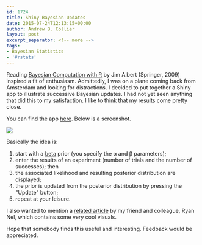 ```yaml
---
id: 1724
title: Shiny Bayesian Updates
date: 2015-07-24T12:13:15+00:00
author: Andrew B. Collier
layout: post
excerpt_separator: <!-- more -->
tags:
- Bayesian Statistics
- '#rstats'
---
```

Reading [Bayesian Computation with R](http://www.springer.com/us/book/9780387922973) by Jim Albert (Springer, 2009) inspired a fit of enthusiasm. Admittedly, I was on a plane coming back from Amsterdam and looking for distractions. I decided to put together a Shiny app to illustrate successive Bayesian updates. I had not yet seen anything that did this to my satisfaction. I like to think that my results come pretty close.

<!-- more -->

You can find the app [here](https://datawookie.shinyapps.io/Bayesian-Beta/). Below is a screenshot.

<img src="{{ site.baseurl }}/static/img/2015/07/bayesian-beta.png">

Basically the idea is:

1. start with a [beta](https://en.wikipedia.org/wiki/Beta_distribution) prior (you specify the α and β parameters); 
2. enter the results of an experiment (number of trials and the number of successes); then 
3. the associated likelihood and resulting posterior distribution are displayed; 
4. the prior is updated from the posterior distribution by pressing the "Update" button; 
5. repeat at your leisure.

I also wanted to mention a [related article](http://ryannel.co.za/blog/visualizing-bayes-theorem/) by my friend and colleague, Ryan Nel, which contains some very cool visuals.

Hope that somebody finds this useful and interesting. Feedback would be appreciated.
